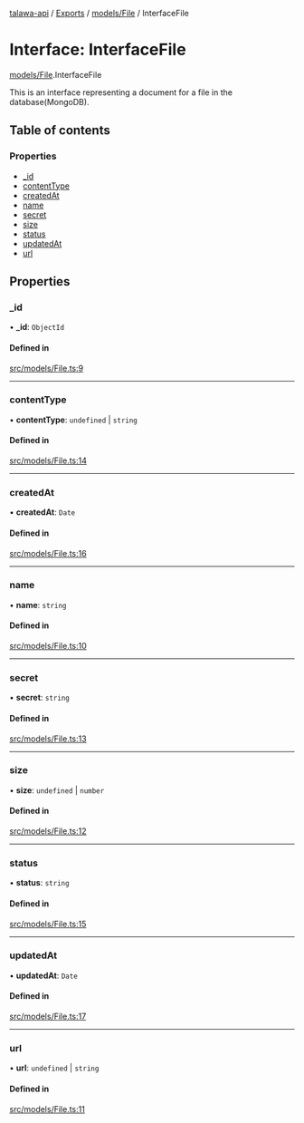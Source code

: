 [talawa-api](../README.md) / [Exports](../modules.md) / [models/File](../modules/models_File.md) / InterfaceFile

# Interface: InterfaceFile

[models/File](../modules/models_File.md).InterfaceFile

This is an interface representing a document for a file in the database(MongoDB).

## Table of contents

### Properties

- [\_id](models_File.InterfaceFile.md#_id)
- [contentType](models_File.InterfaceFile.md#contenttype)
- [createdAt](models_File.InterfaceFile.md#createdat)
- [name](models_File.InterfaceFile.md#name)
- [secret](models_File.InterfaceFile.md#secret)
- [size](models_File.InterfaceFile.md#size)
- [status](models_File.InterfaceFile.md#status)
- [updatedAt](models_File.InterfaceFile.md#updatedat)
- [url](models_File.InterfaceFile.md#url)

## Properties

### \_id

• **\_id**: `ObjectId`

#### Defined in

[src/models/File.ts:9](https://github.com/PalisadoesFoundation/talawa-api/blob/9fa6a1c/src/models/File.ts#L9)

___

### contentType

• **contentType**: `undefined` \| `string`

#### Defined in

[src/models/File.ts:14](https://github.com/PalisadoesFoundation/talawa-api/blob/9fa6a1c/src/models/File.ts#L14)

___

### createdAt

• **createdAt**: `Date`

#### Defined in

[src/models/File.ts:16](https://github.com/PalisadoesFoundation/talawa-api/blob/9fa6a1c/src/models/File.ts#L16)

___

### name

• **name**: `string`

#### Defined in

[src/models/File.ts:10](https://github.com/PalisadoesFoundation/talawa-api/blob/9fa6a1c/src/models/File.ts#L10)

___

### secret

• **secret**: `string`

#### Defined in

[src/models/File.ts:13](https://github.com/PalisadoesFoundation/talawa-api/blob/9fa6a1c/src/models/File.ts#L13)

___

### size

• **size**: `undefined` \| `number`

#### Defined in

[src/models/File.ts:12](https://github.com/PalisadoesFoundation/talawa-api/blob/9fa6a1c/src/models/File.ts#L12)

___

### status

• **status**: `string`

#### Defined in

[src/models/File.ts:15](https://github.com/PalisadoesFoundation/talawa-api/blob/9fa6a1c/src/models/File.ts#L15)

___

### updatedAt

• **updatedAt**: `Date`

#### Defined in

[src/models/File.ts:17](https://github.com/PalisadoesFoundation/talawa-api/blob/9fa6a1c/src/models/File.ts#L17)

___

### url

• **url**: `undefined` \| `string`

#### Defined in

[src/models/File.ts:11](https://github.com/PalisadoesFoundation/talawa-api/blob/9fa6a1c/src/models/File.ts#L11)
